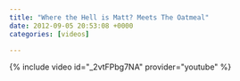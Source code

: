 ```yaml
---
title: "Where the Hell is Matt? Meets The Oatmeal"
date: 2012-09-05 20:53:08 +0000
categories: [videos]

---
```

{% include video id="_2vtFPbg7NA" provider="youtube" %}